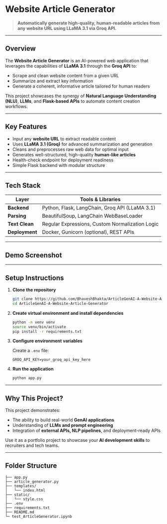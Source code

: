  # Website Article Generator

> **Automatically generate high-quality, human-readable articles from any website URL using **LLaMA 3.1 via Groq API**.**

---

## Overview

The **Website Article Generator** is an AI-powered web application that leverages the capabilities of **LLaMA 3.1** through the **Groq API** to:

* Scrape and clean website content from a given URL
* Summarize and extract key information
* Generate a coherent, informative article tailored for human readers

This project showcases the synergy of **Natural Language Understanding (NLU)**, **LLMs**, and **Flask-based APIs** to automate content creation workflows.

---

## Key Features

* Input any **website URL** to extract readable content
* Uses **LLaMA 3.1 (Groq)** for advanced summarization and generation
* Cleans and preprocesses raw web data for optimal input
* Generates well-structured, high-quality **human-like articles**
* Health-check endpoint for deployment readiness
* Simple Flask backend with modular structure

---

## Tech Stack

| Layer          | Tools & Libraries                               |
| -------------- | ----------------------------------------------- |
| **Backend**    | Python, Flask, LangChain, Groq API (LLaMA 3.1)  |
| **Parsing**    | BeautifulSoup, LangChain WebBaseLoader          |
| **Text Clean** | Regular Expressions, Custom Normalization Logic |
| **Deployment** | Docker, Gunicorn (optional), REST APIs          |

---
## Demo Screenshot

---

## Setup Instructions

1. **Clone the repository**

   ```bash
   git clone https://github.com/BhaveshBhakta/ArticleGenAI-A-Website-Article-Generator.git
   cd ArticleGenAI-A-Website-Article-Generator
   ```

2. **Create virtual environment and install dependencies**

   ```bash
   python -m venv venv
   source venv/bin/activate
   pip install -r requirements.txt
   ```

3. **Configure environment variables**

   Create a `.env` file:

   ```
   GROQ_API_KEY=your_groq_api_key_here
   ```

4. **Run the application**

   ```bash
   python app.py
   ```

---

##  Why This Project?

This project demonstrates:

* The ability to build real-world **GenAI applications**
* Understanding of **LLMs and prompt engineering**
* Integration of **external APIs, NLP pipelines**, and deployment-ready APIs

Use it as a portfolio project to showcase your **AI development skills** to recruiters and tech teams.

---

##  Folder Structure

```
├── app.py
├── article_generator.py
├── templates/
│   └── index.html
├── static/
│   └── style.css
├── .env
├── requirements.txt
├── README.md
└─ test_ArticleGenerator.ipynb
```
